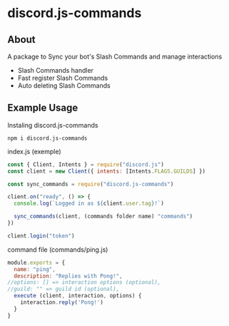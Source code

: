# discord.js-commands
## About 
A package to Sync your bot's Slash Commands and manage interactions

- Slash Commands handler
- Fast register Slash Commands
- Auto deleting Slash Commands

## Example Usage

Instaling discord.js-commands

```sh-session
npm i discord.js-commands
```

index.js (exemple)

```js
const { Client, Intents } = require("discord.js")
const client = new Client({ intents: [Intents.FLAGS.GUILDS] })

const sync_commands = require("discord.js-commands")

client.on("ready", () => {
  console.log(`Logged in as ${client.user.tag}!`)

  sync_commands(client, (commands folder name) "commands")
})

client.login("token")
```

command file (commands/ping.js)

```js
module.exports = {
  name: "ping",
  description: "Replies with Pong!",
//options: [] => interaction options (optional),
//guild: "" => guild id (optional),
  execute (client, interaction, options) {
    interaction.reply('Pong!')
  }
}
```

